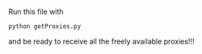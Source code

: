 Run this file with 

```
python getProxies.py
```

and be ready to receive all the freely available proxies!!!
